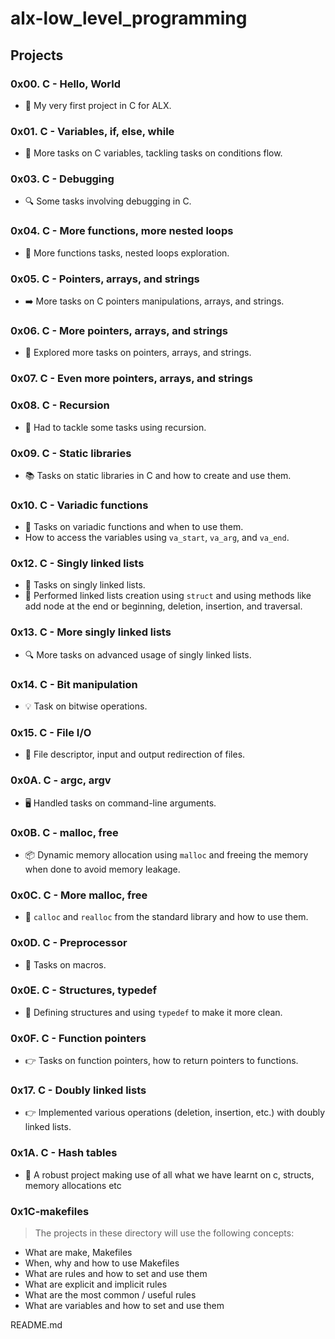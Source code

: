 # alx-low_level_programming

## Projects

### 0x00. C - Hello, World
- 🚀 My very first project in C for ALX.

### 0x01. C - Variables, if, else, while
- 🔄 More tasks on C variables, tackling tasks on conditions flow.

### 0x03. C - Debugging
- 🔍 Some tasks involving debugging in C.

### 0x04. C - More functions, more nested loops
- 🔄 More functions tasks, nested loops exploration.

### 0x05. C - Pointers, arrays, and strings
- ➡️ More tasks on C pointers manipulations, arrays, and strings.

### 0x06. C - More pointers, arrays, and strings
- 🔗 Explored more tasks on pointers, arrays, and strings.

### 0x07. C - Even more pointers, arrays, and strings

### 0x08. C - Recursion
- 🔁 Had to tackle some tasks using recursion.

### 0x09. C - Static libraries
- 📚 Tasks on static libraries in C and how to create and use them.

### 0x10. C - Variadic functions
- 🔄 Tasks on variadic functions and when to use them.
- How to access the variables using `va_start`, `va_arg`, and `va_end`.

### 0x12. C - Singly linked lists
- 🔄 Tasks on singly linked lists.
- 🔄 Performed linked lists creation using `struct` and using methods like add node at the end or beginning, deletion, insertion, and traversal.

### 0x13. C - More singly linked lists
- 🔍 More tasks on advanced usage of singly linked lists.

### 0x14. C - Bit manipulation
- 💡 Task on bitwise operations.

### 0x15. C - File I/O
- 📄 File descriptor, input and output redirection of files.

### 0x0A. C - argc, argv
- 🖥️ Handled tasks on command-line arguments.

### 0x0B. C - malloc, free
- 📦 Dynamic memory allocation using `malloc` and freeing the memory when done to avoid memory leakage.

### 0x0C. C - More malloc, free
- 🔄 `calloc` and `realloc` from the standard library and how to use them.

### 0x0D. C - Preprocessor
- 💬 Tasks on macros.

### 0x0E. C - Structures, typedef
- 🧱 Defining structures and using `typedef` to make it more clean.

### 0x0F. C - Function pointers
- 👉 Tasks on function pointers, how to return pointers to functions.

### 0x17. C - Doubly linked lists
- 👉 Implemented various operations (deletion, insertion, etc.) with doubly linked lists.

### 0x1A. C - Hash tables
- 🧱 A robust project making use of all what we have learnt on c, structs, memory allocations etc

### 0x1C-makefiles
> The projects in these directory will use the following concepts:
- What are make, Makefiles
- When, why and how to use Makefiles
- What are rules and how to set and use them
- What are explicit and implicit rules
- What are the most common / useful rules
- What are variables and how to set and use them






README.md
